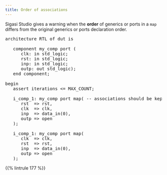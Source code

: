 ```yaml
---
title: Order of associations
---
```


Sigasi Studio gives a warning when the **order** of generics or ports in a `map` differs from the original generics or ports declaration order.

<pre>architecture RTL of dut is

   component my_comp port (
      clk: in std_logic;
      rst: in std_logic;
      inp: in std_logic;
      outp: out std_logic);
   end component;

begin
   assert iterations <= MAX_COUNT;

   i_comp_1: my_comp port map( -- associations should be kept in the same order as the declaration
      <span class="badcode">rst  => rst,</span>
      <span class="badcode">clk  => clk,</span>
      inp  => data_in(0), 
      outp => open
   );

   i_comp_1: my_comp port map(
      <span class="goodcode">clk  => clk,</span> 
      <span class="goodcode">rst  => rst,</span>
      inp  => data_in(0), 
      outp => open
   );</pre>

{{% lintrule 177 %}}
